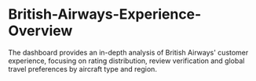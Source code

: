 # British-Airways-Experience-Overview
The dashboard provides an in-depth analysis of British Airways' customer experience, focusing on rating distribution, review verification and global travel preferences by aircraft type and region.
